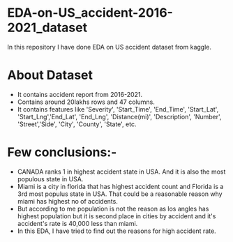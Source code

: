 # EDA-on-US_accident-2016-2021_dataset
In this repository I have done EDA on US accident dataset from kaggle.
# About Dataset
- It contains accident report from 2016-2021.
- Contains around 20lakhs rows and 47 columns.
- It contains features like 'Severity', 'Start_Time', 'End_Time', 'Start_Lat', 'Start_Lng','End_Lat', 'End_Lng', 'Distance(mi)', 'Description', 'Number', 'Street','Side', 'City', 'County', 'State', etc.
# Few conclusions:-
- CANADA ranks 1 in highest accident state in USA. And it is also the most populous state in USA.
- Miami is a city in florida that has highest accident count and Florida is a 3rd most populus state in USA. That could be a reasonable reason why miami has highest no of accidents.
- But according to me population is not the reason as los angles has highest population but it is second place in cities by accident and it's accident's rate is 40,000 less than miami.
- In this EDA, I have tried to find out the reasons for high accident rate.
